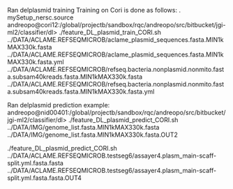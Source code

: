 
Ran delplasmid training
Training on Cori is done as follows:
. mySetup_nersc.source
andreopo@cori12:/global/projectb/sandbox/rqc/andreopo/src/bitbucket/jgi-ml2/classifier/dl> ./feature_DL_plasmid_train_CORI.sh  ../DATA/ACLAME.REFSEQMICROB/aclame_plasmid_sequences.fasta.MIN1kMAX330k.fasta   ../DATA/ACLAME.REFSEQMICROB/aclame_plasmid_sequences.fasta.MIN1kMAX330k.fasta.yml ../DATA/ACLAME.REFSEQMICROB/refseq.bacteria.nonplasmid.nonmito.fasta.subsam40kreads.fasta.MIN1kMAX330k.fasta ../DATA/ACLAME.REFSEQMICROB/refseq.bacteria.nonplasmid.nonmito.fasta.subsam40kreads.fasta.MIN1kMAX330k.fasta.yml


Ran delplasmid prediction example:
andreopo@nid00401:/global/projectb/sandbox/rqc/andreopo/src/bitbucket/jgi-ml2/classifier/dl> ./feature_DL_plasmid_predict_CORI.sh  ../DATA/IMG/genome_list.fasta.MIN1kMAX330k.fasta  ../DATA/IMG/genome_list.fasta.MIN1kMAX330k.fasta.OUT2

 ./feature_DL_plasmid_predict_CORI.sh  ../DATA/ACLAME.REFSEQMICROB.testseg6/assayer4.plasm_main-scaff-split.yml.fasta.fasta   ../DATA/ACLAME.REFSEQMICROB.testseg6/assayer4.plasm_main-scaff-split.yml.fasta.fasta.OUT4

